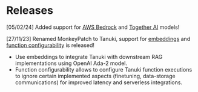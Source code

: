 # Releases
[05/02/24] Added support for [AWS Bedrock](https://github.com/Tanuki/tanuki.py/blob/master/docs/aws_bedrock.md) and [Together AI](https://github.com/Tanuki/tanuki.py/blob/master/docs/together_ai.md) models!

[27/11/23] Renamed MonkeyPatch to Tanuki, support for [embeddings](https://github.com/monkeypatch/tanuki.py/blob/update_docs/docs/embeddings_support.md) and [function configurability](https://github.com/monkeypatch/tanuki.py/blob/update_docs/docs/function_configurability.md) is released!
* Use embeddings to integrate Tanuki with downstream RAG implementations using OpenAI Ada-2 model.
*  Function configurability allows to configure Tanuki function executions to ignore certain implemented aspects (finetuning, data-storage communications) for improved latency and serverless integrations.